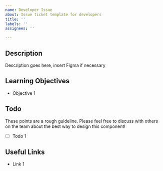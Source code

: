 ```yaml
---
name: Developer Issue
about: Issue ticket template for developers
title: ''
labels: ''
assignees: ''

---
```


## Description

Description goes here, insert Figma if necessary

## Learning Objectives

- Objective 1

## Todo

These points are a rough guideline. Please feel free to discuss with others on the team about the best way to design this component!

- [ ] Todo 1

## Useful Links

- Link 1
